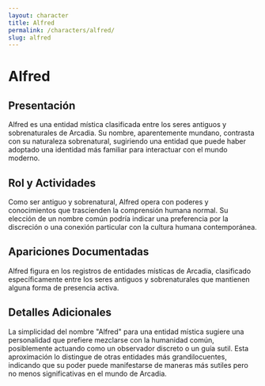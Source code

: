 ```yaml
---
layout: character
title: Alfred
permalink: /characters/alfred/
slug: alfred
---
```


# Alfred

## Presentación
Alfred es una entidad mística clasificada entre los seres antiguos y sobrenaturales de Arcadia. Su nombre, aparentemente mundano, contrasta con su naturaleza sobrenatural, sugiriendo una entidad que puede haber adoptado una identidad más familiar para interactuar con el mundo moderno.

## Rol y Actividades
Como ser antiguo y sobrenatural, Alfred opera con poderes y conocimientos que trascienden la comprensión humana normal. Su elección de un nombre común podría indicar una preferencia por la discreción o una conexión particular con la cultura humana contemporánea.

## Apariciones Documentadas
Alfred figura en los registros de entidades místicas de Arcadia, clasificado específicamente entre los seres antiguos y sobrenaturales que mantienen alguna forma de presencia activa.

## Detalles Adicionales
La simplicidad del nombre "Alfred" para una entidad mística sugiere una personalidad que prefiere mezclarse con la humanidad común, posiblemente actuando como un observador discreto o un guía sutil. Esta aproximación lo distingue de otras entidades más grandilocuentes, indicando que su poder puede manifestarse de maneras más sutiles pero no menos significativas en el mundo de Arcadia.